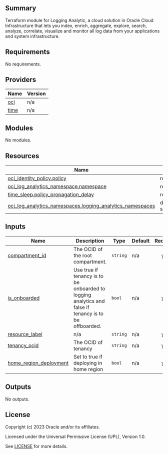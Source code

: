 ## Summary
Terraform module for Logging Analytic, a cloud solution in 
Oracle Cloud Infrastructure that lets you index, enrich, 
aggregate, explore, search, analyze, correlate, visualize and monitor 
all log data from your applications and system infrastructure.


<!-- BEGIN_TF_DOCS -->
## Requirements

No requirements.

## Providers

| Name | Version |
|------|---------|
| <a name="provider_oci"></a> [oci](#provider\_oci) | n/a |
| <a name="provider_time"></a> [time](#provider\_time) | n/a |

## Modules

No modules.

## Resources

| Name | Type |
|------|------|
| [oci_identity_policy.policy](https://registry.terraform.io/providers/oracle/oci/latest/docs/resources/identity_policy) | resource |
| [oci_log_analytics_namespace.namespace](https://registry.terraform.io/providers/oracle/oci/latest/docs/resources/log_analytics_namespace) | resource |
| [time_sleep.policy_propagation_delay](https://registry.terraform.io/providers/hashicorp/time/latest/docs/resources/sleep) | resource |
| [oci_log_analytics_namespaces.logging_analytics_namespaces](https://registry.terraform.io/providers/oracle/oci/latest/docs/data-sources/log_analytics_namespaces) | data source |

## Inputs

| Name                                                                                          | Description | Type   | Default | Required |
|-----------------------------------------------------------------------------------------------|-------------|--------|---------|:--------:|
| <a name="input_compartment_id"></a> [compartment\_id](#input\_compartment\_id)                | The OCID of the root compartment. | `string` | n/a | yes |
| <a name="input_is_onboarded"></a> [is\_onboarded](#input\_is\_onboarded)                      | Use true if tenancy is to be onboarded to logging analytics and false if tenancy is to be offboarded. | `bool` | n/a | yes |
| <a name="input_resource_label"></a> [resource\_label](#input\_resource\_label)                | n/a | `string` | n/a | yes |
| <a name="input_tenancy_ocid"></a> [tenancy\_ocid](#input\_tenancy\_ocid)                      | The OCID of tenancy | `string` | n/a | yes |
| <a name="input_home_region_deployment"></a> [home\_region\_deployment](#input\_home\_region\_deployment) | Set to true if deploying in home region | `bool` | n/a | yes |

## Outputs

No outputs.
<!-- END_TF_DOCS -->

## License

Copyright (c) 2023 Oracle and/or its affiliates.

Licensed under the Universal Permissive License (UPL), Version 1.0.

See [LICENSE](../../LICENSE.txt) for more details.